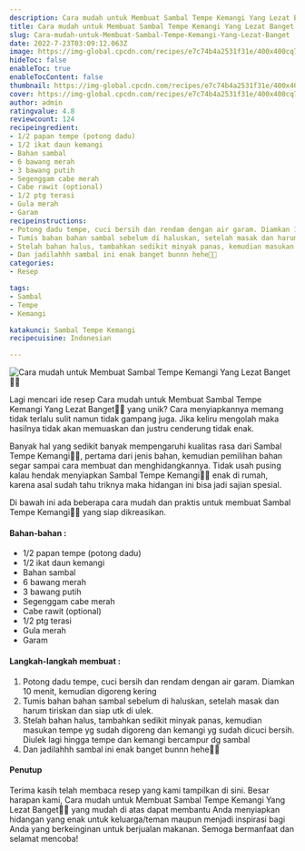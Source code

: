 ```yaml
---
description: Cara mudah untuk Membuat Sambal Tempe Kemangi Yang Lezat Banget"
title: Cara mudah untuk Membuat Sambal Tempe Kemangi Yang Lezat Banget
slug: Cara-mudah-untuk-Membuat-Sambal-Tempe-Kemangi-Yang-Lezat-Banget
date: 2022-7-23T03:09:12.063Z
image: https://img-global.cpcdn.com/recipes/e7c74b4a2531f31e/400x400cq70/photo.jpg
hideToc: false
enableToc: true
enableTocContent: false
thumbnail: https://img-global.cpcdn.com/recipes/e7c74b4a2531f31e/400x400cq70/photo.jpg
cover: https://img-global.cpcdn.com/recipes/e7c74b4a2531f31e/400x400cq70/photo.jpg
author: admin
ratingvalue: 4.8
reviewcount: 124
recipeingredient:
- 1/2 papan tempe (potong dadu)
- 1/2 ikat daun kemangi
- Bahan sambal
- 6 bawang merah
- 3 bawang putih
- Segenggam cabe merah
- Cabe rawit (optional)
- 1/2 ptg terasi
- Gula merah
- Garam
recipeinstructions:
- Potong dadu tempe, cuci bersih dan rendam dengan air garam. Diamkan 10 menit, kemudian digoreng kering
- Tumis bahan bahan sambal sebelum di haluskan, setelah masak dan harum tiriskan dan siap utk di ulek.
- Stelah bahan halus, tambahkan sedikit minyak panas, kemudian masukan tempe yg sudah digoreng dan kemangi yg sudah dicuci bersih. Diulek lagi hingga tempe dan kemangi bercampur dg sambal
- Dan jadilahhh sambal ini enak banget bunnn hehe🤤🤤
categories:
- Resep

tags:
- Sambal
- Tempe
- Kemangi

katakunci: Sambal Tempe Kemangi
recipecuisine: Indonesian

---
```


![Cara mudah untuk Membuat Sambal Tempe Kemangi Yang Lezat Banget👩‍🍳](https://img-global.cpcdn.com/recipes/e7c74b4a2531f31e/400x400cq70/photo.jpg)

Lagi mencari ide resep Cara mudah untuk Membuat Sambal Tempe Kemangi Yang Lezat Banget👩‍🍳 yang unik? Cara menyiapkannya memang tidak terlalu sulit namun tidak gampang juga. Jika keliru mengolah maka hasilnya tidak akan memuaskan dan justru cenderung tidak enak.

Banyak hal yang sedikit banyak mempengaruhi kualitas rasa dari Sambal Tempe Kemangi👩‍🍳, pertama dari jenis bahan, kemudian pemilihan bahan segar sampai cara membuat dan menghidangkannya. Tidak usah pusing kalau hendak menyiapkan Sambal Tempe Kemangi👩‍🍳 enak di rumah, karena asal sudah tahu triknya maka hidangan ini bisa jadi sajian spesial.

Di bawah ini ada beberapa cara mudah dan praktis untuk membuat Sambal Tempe Kemangi👩‍🍳 yang siap dikreasikan.

<!--inarticleads1-->

#### Bahan-bahan :

- 1/2 papan tempe (potong dadu)
- 1/2 ikat daun kemangi
- Bahan sambal
- 6 bawang merah
- 3 bawang putih
- Segenggam cabe merah
- Cabe rawit (optional)
- 1/2 ptg terasi
- Gula merah
- Garam

<!--inarticleads2-->

#### Langkah-langkah membuat :

1. Potong dadu tempe, cuci bersih dan rendam dengan air garam. Diamkan 10 menit, kemudian digoreng kering
1. Tumis bahan bahan sambal sebelum di haluskan, setelah masak dan harum tiriskan dan siap utk di ulek.
1. Stelah bahan halus, tambahkan sedikit minyak panas, kemudian masukan tempe yg sudah digoreng dan kemangi yg sudah dicuci bersih. Diulek lagi hingga tempe dan kemangi bercampur dg sambal
1. Dan jadilahhh sambal ini enak banget bunnn hehe🤤🤤

#### Penutup

Terima kasih telah membaca resep yang kami tampilkan di sini. Besar harapan kami, Cara mudah untuk Membuat Sambal Tempe Kemangi Yang Lezat Banget👩‍🍳 yang mudah di atas dapat membantu Anda menyiapkan hidangan yang enak untuk keluarga/teman maupun menjadi inspirasi bagi Anda yang berkeinginan untuk berjualan makanan. Semoga bermanfaat dan selamat mencoba!